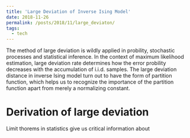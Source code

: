 ```yaml
---
title: 'Large Deviation of Inverse Ising Model'
date: 2018-11-26
permalink: /posts/2018/11/large_deviaton/
tags:
  - tech
---
```


The method of large deviation is wildly applied in probility, stochastic processes and statistical inference. In the context of maximum likelihood estimation, large deviation rate determines how the error probility decreases with the accumulation of i.i.d. samples. The large deviation distance in inverse Ising model turn out to have the form of partition function, which helps us to recognize the importance of the partition function apart from merely a normalizing constant. 

# Derivation of large deviation 

Limit thorems in statistics give us critical information about 